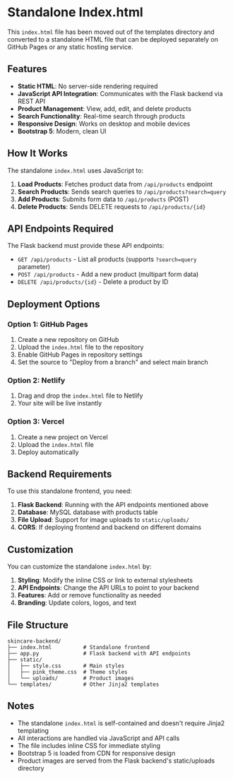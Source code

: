 # Standalone Index.html

This `index.html` file has been moved out of the templates directory and converted to a standalone HTML file that can be deployed separately on GitHub Pages or any static hosting service.

## Features

- **Static HTML**: No server-side rendering required
- **JavaScript API Integration**: Communicates with the Flask backend via REST API
- **Product Management**: View, add, edit, and delete products
- **Search Functionality**: Real-time search through products
- **Responsive Design**: Works on desktop and mobile devices
- **Bootstrap 5**: Modern, clean UI

## How It Works

The standalone `index.html` uses JavaScript to:

1. **Load Products**: Fetches product data from `/api/products` endpoint
2. **Search Products**: Sends search queries to `/api/products?search=query`
3. **Add Products**: Submits form data to `/api/products` (POST)
4. **Delete Products**: Sends DELETE requests to `/api/products/{id}`

## API Endpoints Required

The Flask backend must provide these API endpoints:

- `GET /api/products` - List all products (supports `?search=query` parameter)
- `POST /api/products` - Add a new product (multipart form data)
- `DELETE /api/products/{id}` - Delete a product by ID

## Deployment Options

### Option 1: GitHub Pages
1. Create a new repository on GitHub
2. Upload the `index.html` file to the repository
3. Enable GitHub Pages in repository settings
4. Set the source to "Deploy from a branch" and select main branch

### Option 2: Netlify
1. Drag and drop the `index.html` file to Netlify
2. Your site will be live instantly

### Option 3: Vercel
1. Create a new project on Vercel
2. Upload the `index.html` file
3. Deploy automatically

## Backend Requirements

To use this standalone frontend, you need:

1. **Flask Backend**: Running with the API endpoints mentioned above
2. **Database**: MySQL database with products table
3. **File Upload**: Support for image uploads to `static/uploads/`
4. **CORS**: If deploying frontend and backend on different domains

## Customization

You can customize the standalone `index.html` by:

1. **Styling**: Modify the inline CSS or link to external stylesheets
2. **API Endpoints**: Change the API URLs to point to your backend
3. **Features**: Add or remove functionality as needed
4. **Branding**: Update colors, logos, and text

## File Structure

```
skincare-backend/
├── index.html          # Standalone frontend
├── app.py              # Flask backend with API endpoints
├── static/
│   ├── style.css       # Main styles
│   ├── pink_theme.css  # Theme styles
│   └── uploads/        # Product images
└── templates/          # Other Jinja2 templates
```

## Notes

- The standalone `index.html` is self-contained and doesn't require Jinja2 templating
- All interactions are handled via JavaScript and API calls
- The file includes inline CSS for immediate styling
- Bootstrap 5 is loaded from CDN for responsive design
- Product images are served from the Flask backend's static/uploads directory 